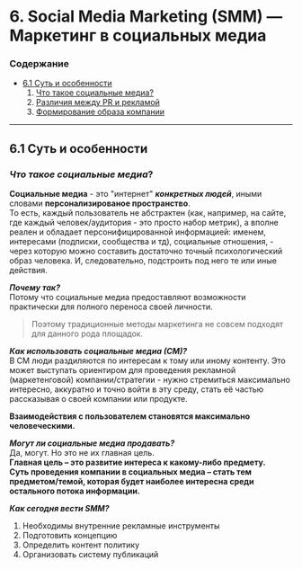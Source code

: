 # 6. Social Media Marketing (SMM) — Маркетинг в социальных медиа

<h3>Содержание</h3>
<ul>
  <li><a href="#61-суть-и-особенности">6.1 Суть и особенности</a>
    <ol>
      <li><a href="#что-такое-социальные-медиа">Что такое социальные медиа?</a></li>
      <li><a href="#различия-между-pr-и-рекламой">Различия между PR и рекламой</a></li>
      <li><a href="#формирование-образа-компании">Формирование образа компании</a></li>
    </ol>
  </li>
</ul>

<hr>

## 6.1 Суть и особенности
### ***Что такое социальные медиа***?
**Социальные медиа** - это "интернет" ***конкретных людей***, иными словами **персонализированое пространство**.<br>
То есть, каждый пользователь не абстрактен (как, например, на сайте, где каждый человек/аудитория - это просто набор метрик), а вполне реален и обладает персонифицированной информацией: именем, интересами (подписки, сообщества и тд), социальные отношения, - через которую можно составить достаточно точный психологический образ человека. И, следовательно, подстроить под него те или иные действия.

***Почему так?*** <br> 
Потому что социальные медиа предоставляют возможности практически для полного переноса своей личности.

> Поэтому традиционные методы маркетинга не совсем подходят для данного рода площадок.

***Как использовать социальные медиа (СМ)?*** <br>
В СМ люди раздиляются по интересам к тому или иному контенту. Это может выступать ориентиром для проведения рекламной (маркетенговой) компании/стратегии - нужно стремиться максимально интересно, аккуратно и точно войти в эту среду, стать её частью рассказывая о своей компании или продукте.

**Взаимодействия с пользователем становятся максимально человеческими.**

***Могут ли социальные медиа продавать?*** <br>
Да, могут. Но это не их главная цель. <br>
**Главная цель – это развитие интереса к какому-либо предмету. <br>
Суть проведения компании в социальных медиа – стать тем предметом/темой, которая будет наиболее интересна среди остального потока информации.**

***Как сегодня вести SMM?***
1. Необходимы внутренние рекламные инструменты 
2. Подготовить концепцию
3. Определить контент политику
4. Организовать систему публикаций
